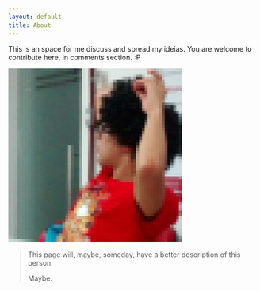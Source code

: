 ```yaml
---
layout: default
title: About
---
```


<div class="textual-content">
<p>This is an space for me discuss and spread my ideias. You are welcome to contribute here, in comments section. :P</p>

<img src="/about/diego.jpg">

<br>

<blockquote class="note">
<p>This page will, maybe, someday, have a better description of this person.</p>
<p>Maybe.</p>
</blockquote>
</div>

